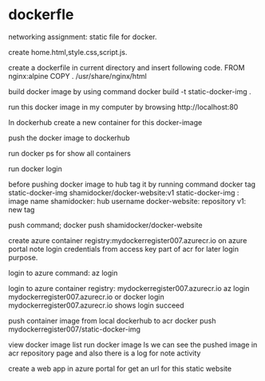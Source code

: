 # dockerfle
networking assignment: static file for docker.

create home.html,style.css,script.js.

create a dockerfile in current directory and insert following code.
FROM nginx:alpine
COPY . /usr/share/nginx/html

build docker image by using command 
 docker build -t static-docker-img .

run this docker image in my computer by browsing 
http://localhost:80

In dockerhub create a new container for this docker-image

push the docker image to dockerhub

run docker ps for show all containers

run docker login

before pushing docker image to hub tag it by running command
docker tag static-docker-img shamidocker/docker-website:v1 
static-docker-img : image name
shamidocker: hub username
docker-website: repository
v1: new tag

push command;
docker push shamidocker/docker-website  

create azure container registry:mydockerregister007.azurecr.io on azure portal
note login credentials from access key part of acr for later login purpose.

login to azure
command: az login

login to azure container registry: mydockerregister007.azurecr.io
az login mydockerregister007.azurecr.io   or   docker login mydockerregister007.azurecr.io 
shows login succeed

push container image from local dockerhub to acr
docker push mydockerregister007/static-docker-img 

view docker image list run 
docker image ls
 we can see the pushed image in acr repository page
 and also there is a log for note activity
 
 create a web app in azure portal for get an url for this static website



